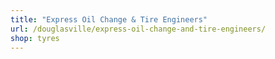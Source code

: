 ```yaml
---
title: "Express Oil Change & Tire Engineers"
url: /douglasville/express-oil-change-and-tire-engineers/
shop: tyres
---
```

